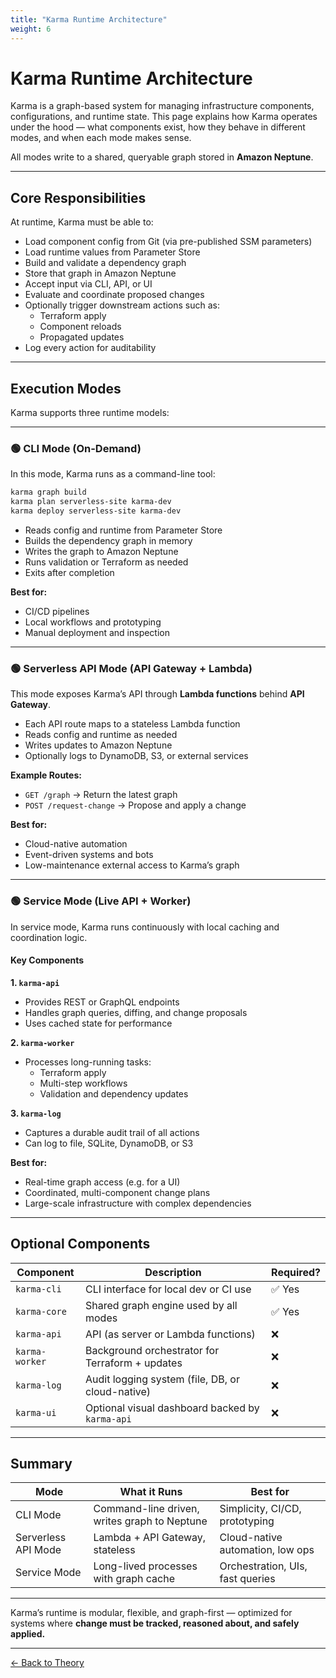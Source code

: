 ```yaml
---
title: "Karma Runtime Architecture"
weight: 6
---
```


# Karma Runtime Architecture

Karma is a graph-based system for managing infrastructure components, configurations, and runtime state. This page explains how Karma operates under the hood — what components exist, how they behave in different modes, and when each mode makes sense.

All modes write to a shared, queryable graph stored in **Amazon Neptune**.

---

## Core Responsibilities

At runtime, Karma must be able to:

- Load component config from Git (via pre-published SSM parameters)
- Load runtime values from Parameter Store
- Build and validate a dependency graph
- Store that graph in Amazon Neptune
- Accept input via CLI, API, or UI
- Evaluate and coordinate proposed changes
- Optionally trigger downstream actions such as:
  - Terraform apply
  - Component reloads
  - Propagated updates
- Log every action for auditability

---

## Execution Modes

Karma supports three runtime models:

---

### 🟢 CLI Mode (On-Demand)

In this mode, Karma runs as a command-line tool:

```bash
karma graph build
karma plan serverless-site karma-dev
karma deploy serverless-site karma-dev
```

- Reads config and runtime from Parameter Store
- Builds the dependency graph in memory
- Writes the graph to Amazon Neptune
- Runs validation or Terraform as needed
- Exits after completion

**Best for:**

- CI/CD pipelines
- Local workflows and prototyping
- Manual deployment and inspection

---

### 🟢 Serverless API Mode (API Gateway + Lambda)

This mode exposes Karma’s API through **Lambda functions** behind **API Gateway**.

- Each API route maps to a stateless Lambda function
- Reads config and runtime as needed
- Writes updates to Amazon Neptune
- Optionally logs to DynamoDB, S3, or external services

**Example Routes:**

- `GET /graph` → Return the latest graph
- `POST /request-change` → Propose and apply a change

**Best for:**

- Cloud-native automation
- Event-driven systems and bots
- Low-maintenance external access to Karma’s graph

---

### 🟢 Service Mode (Live API + Worker)

In service mode, Karma runs continuously with local caching and coordination logic.

#### Key Components

**1. `karma-api`**  
- Provides REST or GraphQL endpoints  
- Handles graph queries, diffing, and change proposals  
- Uses cached state for performance  

**2. `karma-worker`**  
- Processes long-running tasks:
  - Terraform apply
  - Multi-step workflows
  - Validation and dependency updates  

**3. `karma-log`**  
- Captures a durable audit trail of all actions  
- Can log to file, SQLite, DynamoDB, or S3

**Best for:**

- Real-time graph access (e.g. for a UI)
- Coordinated, multi-component change plans
- Large-scale infrastructure with complex dependencies

---

## Optional Components

| Component      | Description                                         | Required? |
|----------------|-----------------------------------------------------|-----------|
| `karma-cli`    | CLI interface for local dev or CI use               | ✅ Yes     |
| `karma-core`   | Shared graph engine used by all modes               | ✅ Yes     |
| `karma-api`    | API (as server or Lambda functions)                 | ❌        |
| `karma-worker` | Background orchestrator for Terraform + updates     | ❌        |
| `karma-log`    | Audit logging system (file, DB, or cloud-native)    | ❌        |
| `karma-ui`     | Optional visual dashboard backed by `karma-api`     | ❌        |

---

## Summary

| Mode                | What it Runs                                | Best for                           |
|---------------------|----------------------------------------------|------------------------------------|
| CLI Mode            | Command-line driven, writes graph to Neptune | Simplicity, CI/CD, prototyping     |
| Serverless API Mode | Lambda + API Gateway, stateless              | Cloud-native automation, low ops   |
| Service Mode        | Long-lived processes with graph cache        | Orchestration, UIs, fast queries   |

---

Karma’s runtime is modular, flexible, and graph-first — optimized for systems where **change must be tracked, reasoned about, and safely applied.**

---

[← Back to Theory](/theory/)

